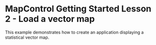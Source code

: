 # MapControl Getting Started Lesson 2 - Load a vector map


This example demonstrates how to create an application displaying a statistical vector map.

<br/>



